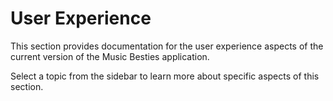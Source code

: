 # User Experience

This section provides documentation for the user experience aspects of the current version of the Music Besties application.

Select a topic from the sidebar to learn more about specific aspects of this section.


